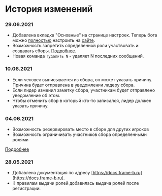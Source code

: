 # История изменений

### 29.06.2021
- Добавлена вкладка "Основные" на странице настроек. Теперь бота можно <u>полностью</u> настроить на [сайте](https://frame-b.ru/bot-settings).
- Возможность запретить определенной роли участвовать и создавать сборы. [Подробнее](./main-settins.md#Запретить-этой-роли-участвовать-в-сборах).
- Новая команда `!удалить N` - удаляет N последних сообщений.

### 10.06.2021
- Если человек выписывается из сбора, он может указать причину. Причина будет отправлена в уведомлении лидеру сбора.
- Если лидер изменил заметку сбора, участникам будет отправлено уведомление об этом.
- Чтобы отменить сбор в который кто-то записался, лидер должен указать причину.

### 04.06.2021
- Возможность резервировать место в сборе для других игроков
- Возможность ограничивать участников сбора определенными ролями

[Подробнее](./reserve.md)

### 28.05.2021
- Добавлена документация по адресу [https://docs.frame-b.ru](https://docs.frame-b.ru).
- К правилам выдачи ролей добавилась выдача ролей после регистрации.